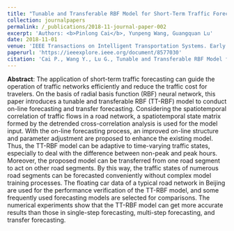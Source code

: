```yaml
---
title: "Tunable and Transferable RBF Model for Short-Term Traffic Forecasting"
collection: journalpapers
permalink: /_publications/2018-11-journal-paper-002
excerpt: 'Authors: <b>Pinlong Cai</b>, Yunpeng Wang, Guangquan Lu'
date: 2018-11-01
venue: 'IEEE Transactions on Intelligent Transportation Systems. Early Access.'
paperurl: 'https://ieeexplore.ieee.org/document/8577030'
citation: 'Cai P., Wang Y., Lu G., Tunable and Transferable RBF Model for Short-Term Traffic Forecasting, IEEE Transactions on Intelligent Transportation Systems. Early Access, doi: 10.1109/TITS.2018.2882814'
---
```



**Abstract**: The application of short-term traffic forecasting can guide the operation of traffic networks efficiently and reduce the traffic cost for travelers. On the basis of radial basis function (RBF) neural network, this paper introduces a tunable and transferable RBF (TT-RBF) model to conduct on-line forecasting and transfer forecasting. Considering the spatiotemporal correlation of traffic flows in a road network, a spatiotemporal state matrix formed by the detrended cross-correlation analysis is used for the model input. With the on-line forecasting process, an improved on-line structure and parameter adjustment are proposed to enhance the existing model. Thus, the TT-RBF model can be adaptive to time-varying traffic states, especially to deal with the difference between non-peak and peak hours. Moreover, the proposed model can be transferred from one road segment to act on other road segments. By this way, the traffic states of numerous road segments can be forecasted conveniently without complex model training processes. The floating car data of a typical road network in Beijing are used for the performance verification of the TT-RBF model, and some frequently used forecasting models are selected for comparisons. The numerical experiments show that the TT-RBF model can get more accurate results than those in single-step forecasting, multi-step forecasting, and transfer forecasting.
